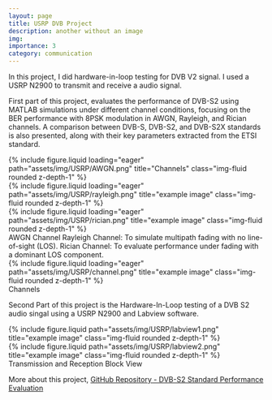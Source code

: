 ```yaml
---
layout: page
title: USRP DVB Project
description: another without an image
img:
importance: 3
category: communication
---
```


In this project, I did hardware-in-loop testing for DVB V2 signal. I used a USRP N2900 to transmit and receive a audio signal.

First part of this project, evaluates the performance of DVB-S2 using MATLAB simulations
under different channel conditions, focusing on the BER performance with
8PSK modulation in AWGN, Rayleigh, and Rician channels. A comparison
between DVB-S, DVB-S2, and DVB-S2X standards is also presented, along with
their key parameters extracted from the ETSI standard.

<div class="row">
    <div class="col-sm mt-3 mt-md-0">
        {% include figure.liquid loading="eager" path="assets/img/USRP/AWGN.png" title="Channels" class="img-fluid rounded z-depth-1" %}
    </div>
    <div class="col-sm mt-3 mt-md-0">
        {% include figure.liquid loading="eager" path="assets/img/USRP/rayleigh.png" title="example image" class="img-fluid rounded z-depth-1" %}
    </div>
    <div class="col-sm mt-3 mt-md-0">
        {% include figure.liquid loading="eager" path="assets/img/USRP/rician.png" title="example image" class="img-fluid rounded z-depth-1" %}
    </div>
</div>
<div class="caption">
AWGN Channel
Rayleigh Channel: To simulate multipath fading with no line-of-sight
(LOS).
Rician Channel: To evaluate performance under fading with a
dominant LOS component.
</div>
<div class="row">
    <div class="col-sm mt-3 mt-md-0">
        {% include figure.liquid loading="eager" path="assets/img/USRP/channel.png" title="example image" class="img-fluid rounded z-depth-1" %}
    </div>
</div>
<div class="caption">
    Channels
</div>

Second Part of this project is the Hardware-In-Loop testing of a DVB S2 audio singal using a USRP N2900 and Labview software.

<div class="row justify-content-sm-center">
    <div class="col-sm-6 mt-3 mt-md-0">
        {% include figure.liquid path="assets/img/USRP/labview1.png" title="example image" class="img-fluid rounded z-depth-1" %}
    </div>
    <div class="col-sm-6 mt-3 mt-md-0">
        {% include figure.liquid path="assets/img/USRP/labview2.png" title="example image" class="img-fluid rounded z-depth-1" %}
    </div>
</div>
<div class="caption">
    Transmission and Reception Block View
</div>

More about this project, [GitHub Repository - DVB-S2 Standard Performance Evaluation](https://github.com/Adham-Saad163/DVB-S2-Standard-Performance-Evaluation)

